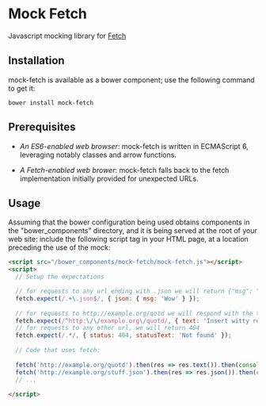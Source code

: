 # Mock Fetch

Javascript mocking library for [Fetch](https://fetch.spec.whatwg.org/)

## Installation

mock-fetch is available as a bower component; use the following
command to get it:

```
bower install mock-fetch
```

## Prerequisites

- *An ES6-enabled web browser*: mock-fetch is written in ECMAScript 6,
  leveraging notably classes and arrow functions.

- *A Fetch-enabled web brower*: mock-fetch falls back to the fetch
  implementation initially provided for unexpected URLs.

## Usage

Assuming that the bower configuration being used obtains components in
the "bower_components" directory, and it is being served at the root
of your web site: include the following script tag in your HTML page,
at a location preceding the use of the mock:

```html
<script src="/bower_components/mock-fetch/mock-fetch.js"></script>
<script>
  // Setup the expectations

  // for requests to any url ending with .json we will return {"msg": "Wow"}
  fetch.expect(/.+\.json$/, { json: { msg: 'Wow' } });
  
  // for requests to http://example.org/qotd we will respond with the text "Insert witty remark here"
  fetch.expect(/^http:\/\/example.org\/quotd/, { text: 'Insert witty remark here' });
  // for requests to any other url, we will return 404
  fetch.expect(/.*/, { status: 404, statusText: 'Not found' });
  
  // Code that uses fetch:
  
  fetch('http://example.org/quotd').then(res => res.text()).then(console.log) // Will output "Insert witty remark here"
  fetch('http://example.org/stuff.json').then(res => res.json()).then(console.log) // Will output { msg: 'Wow' }
  // ...
  
</script>
```
